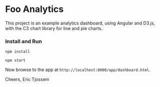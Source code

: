 # Foo Analytics

This project is an example analytics dashboard, using Angular and D3.js, with the C3 chart library for line and pie charts.

### Install and Run

```
npm install
```

```
npm start
```

Now browse to the app at `http://localhost:8000/app/dashboard.html`.

Cheers,
Eric Tjossem